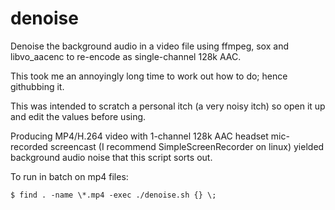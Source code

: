 denoise
=======

Denoise the background audio in a video file using ffmpeg, sox and libvo_aacenc to re-encode as single-channel 128k AAC.

This took me an annoyingly long time to work out how to do; hence githubbing it.

This was intended to scratch a personal itch (a very noisy itch) so open it up and edit the values before using.

Producing MP4/H.264 video with 1-channel 128k AAC headset mic-recorded screencast (I recommend SimpleScreenRecorder on linux) yielded background audio noise that this script sorts out.

To run in batch on mp4 files:

    $ find . -name \*.mp4 -exec ./denoise.sh {} \;
